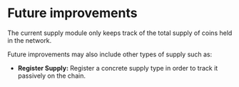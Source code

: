 # Future improvements

The current supply module only keeps track of the total supply of coins held in the network.

Future improvements may also include other types of supply such as:

* **Register Supply:** Register a concrete supply type in order to track it passively on the chain.
